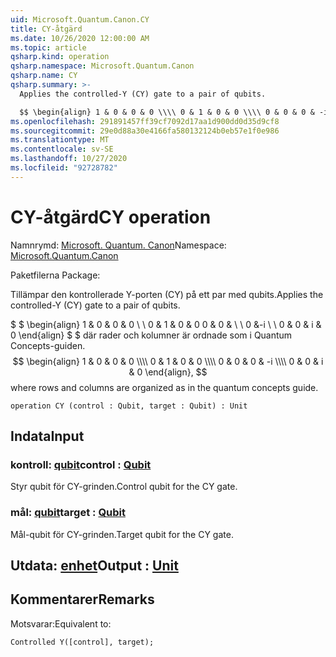 ```yaml
---
uid: Microsoft.Quantum.Canon.CY
title: CY-åtgärd
ms.date: 10/26/2020 12:00:00 AM
ms.topic: article
qsharp.kind: operation
qsharp.namespace: Microsoft.Quantum.Canon
qsharp.name: CY
qsharp.summary: >-
  Applies the controlled-Y (CY) gate to a pair of qubits.

  $$ \begin{align} 1 & 0 & 0 & 0 \\\\ 0 & 1 & 0 & 0 \\\\ 0 & 0 & 0 & -i \\\\ 0 & 0 & i & 0 \end{align}, $$ where rows and columns are organized as in the quantum concepts guide.
ms.openlocfilehash: 291891457ff39cf7092d17aa1d900dd0d35d9cf8
ms.sourcegitcommit: 29e0d88a30e4166fa580132124b0eb57e1f0e986
ms.translationtype: MT
ms.contentlocale: sv-SE
ms.lasthandoff: 10/27/2020
ms.locfileid: "92728782"
---
```

# <a name="cy-operation"></a><span data-ttu-id="9f470-102">CY-åtgärd</span><span class="sxs-lookup"><span data-stu-id="9f470-102">CY operation</span></span>

<span data-ttu-id="9f470-103">Namnrymd: [Microsoft. Quantum. Canon](xref:Microsoft.Quantum.Canon)</span><span class="sxs-lookup"><span data-stu-id="9f470-103">Namespace: [Microsoft.Quantum.Canon](xref:Microsoft.Quantum.Canon)</span></span>

<span data-ttu-id="9f470-104">Paketfilerna [](https://nuget.org/packages/)</span><span class="sxs-lookup"><span data-stu-id="9f470-104">Package: [](https://nuget.org/packages/)</span></span>


<span data-ttu-id="9f470-105">Tillämpar den kontrollerade Y-porten (CY) på ett par med qubits.</span><span class="sxs-lookup"><span data-stu-id="9f470-105">Applies the controlled-Y (CY) gate to a pair of qubits.</span></span>

<span data-ttu-id="9f470-106">$ $ \begin{align} 1 & 0 & 0 & 0 \\ \\ 0 & 1 & 0 & 0 0 & 0 & \\ \\ 0 &-i \\ \\ 0 & 0 & i & 0 \end{align} $ $ där rader och kolumner är ordnade som i Quantum Concepts-guiden.</span><span class="sxs-lookup"><span data-stu-id="9f470-106">$$ \begin{align} 1 & 0 & 0 & 0 \\\\ 0 & 1 & 0 & 0 \\\\ 0 & 0 & 0 & -i \\\\ 0 & 0 & i & 0 \end{align}, $$ where rows and columns are organized as in the quantum concepts guide.</span></span>

```qsharp
operation CY (control : Qubit, target : Qubit) : Unit
```


## <a name="input"></a><span data-ttu-id="9f470-107">Indata</span><span class="sxs-lookup"><span data-stu-id="9f470-107">Input</span></span>

### <a name="control--qubit"></a><span data-ttu-id="9f470-108">kontroll: [qubit](xref:microsoft.quantum.lang-ref.qubit)</span><span class="sxs-lookup"><span data-stu-id="9f470-108">control : [Qubit](xref:microsoft.quantum.lang-ref.qubit)</span></span>

<span data-ttu-id="9f470-109">Styr qubit för CY-grinden.</span><span class="sxs-lookup"><span data-stu-id="9f470-109">Control qubit for the CY gate.</span></span>


### <a name="target--qubit"></a><span data-ttu-id="9f470-110">mål: [qubit](xref:microsoft.quantum.lang-ref.qubit)</span><span class="sxs-lookup"><span data-stu-id="9f470-110">target : [Qubit](xref:microsoft.quantum.lang-ref.qubit)</span></span>

<span data-ttu-id="9f470-111">Mål-qubit för CY-grinden.</span><span class="sxs-lookup"><span data-stu-id="9f470-111">Target qubit for the CY gate.</span></span>



## <a name="output--unit"></a><span data-ttu-id="9f470-112">Utdata: [enhet](xref:microsoft.quantum.lang-ref.unit)</span><span class="sxs-lookup"><span data-stu-id="9f470-112">Output : [Unit](xref:microsoft.quantum.lang-ref.unit)</span></span>



## <a name="remarks"></a><span data-ttu-id="9f470-113">Kommentarer</span><span class="sxs-lookup"><span data-stu-id="9f470-113">Remarks</span></span>

<span data-ttu-id="9f470-114">Motsvarar:</span><span class="sxs-lookup"><span data-stu-id="9f470-114">Equivalent to:</span></span>

```qsharp
Controlled Y([control], target);
```